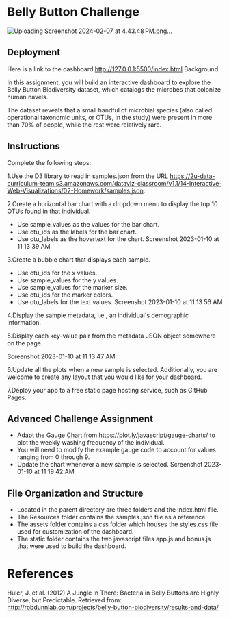 # Belly Button Challenge

![Uploading Screenshot 2024-02-07 at 4.43.48 PM.png…]()
   
## Deployment

Here is a link to the dashboard http://127.0.0.1:5500/index.html
Background

In this assignment, you will build an interactive dashboard to explore the Belly Button Biodiversity dataset, which catalogs the microbes that colonize human navels.

The dataset reveals that a small handful of microbial species (also called operational taxonomic units, or OTUs, in the study) were present in more than 70% of people, while the rest were relatively rare.

## Instructions

Complete the following steps:

1.Use the D3 library to read in samples.json from the URL https://2u-data-curriculum-team.s3.amazonaws.com/dataviz-classroom/v1.1/14-Interactive-Web-Visualizations/02-Homework/samples.json.

2.Create a horizontal bar chart with a dropdown menu to display the top 10 OTUs found in that individual.

*    Use sample_values as the values for the bar chart.
*    Use otu_ids as the labels for the bar chart.
*    Use otu_labels as the hovertext for the chart.
Screenshot 2023-01-10 at 11 13 39 AM

3.Create a bubble chart that displays each sample.

*    Use otu_ids for the x values.
*    Use sample_values for the y values.
*    Use sample_values for the marker size.
*    Use otu_ids for the marker colors.
*    Use otu_labels for the text values.
Screenshot 2023-01-10 at 11 13 56 AM

4.Display the sample metadata, i.e., an individual's demographic information.

5.Display each key-value pair from the metadata JSON object somewhere on the page.

Screenshot 2023-01-10 at 11 13 47 AM

6.Update all the plots when a new sample is selected. Additionally, you are welcome to create any layout that you would like for your dashboard.

7.Deploy your app to a free static page hosting service, such as GitHub Pages.

## Advanced Challenge Assignment

*    Adapt the Gauge Chart from https://plot.ly/javascript/gauge-charts/ to plot the weekly washing frequency of the individual.
*    You will need to modify the example gauge code to account for values ranging from 0 through 9.
*    Update the chart whenever a new sample is selected.
Screenshot 2023-01-10 at 11 19 42 AM

## File Organization and Structure

*    Located in the parent directory are three folders and the index.html file.
*    The Resources folder contains the samples.json file as a reference.
*    The assets folder contains a css folder which houses the styles.css file used for customization of the dashboard.
*    The static folder contains the two javascript files app.js and bonus.js that were used to build the dashboard.

# References

Hulcr, J. et al. (2012) A Jungle in There: Bacteria in Belly Buttons are Highly Diverse, but Predictable. Retrieved from: http://robdunnlab.com/projects/belly-button-biodiversity/results-and-data/

